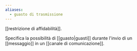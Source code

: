 ```yaml
---
aliases:
  - guasto di trasmissione
---
```


[[restrizione di affidabilità]].

Specifica la possibilità di [[guasto|guasti]] durante l'invio di un [[messaggio]] in un [[canale di comunicazione]].
